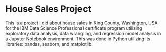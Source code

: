 # House Sales Project
This is a project I did about house sales in King County, Washington, USA for the IBM Data Science Professional certificate program utilizing exploratory data analysis, data wrangling, and regression model analysis in a Jupyter Notebook environment. This was done in Python utilizing its libraries: pandas, seaborn, and matplotlib. 
